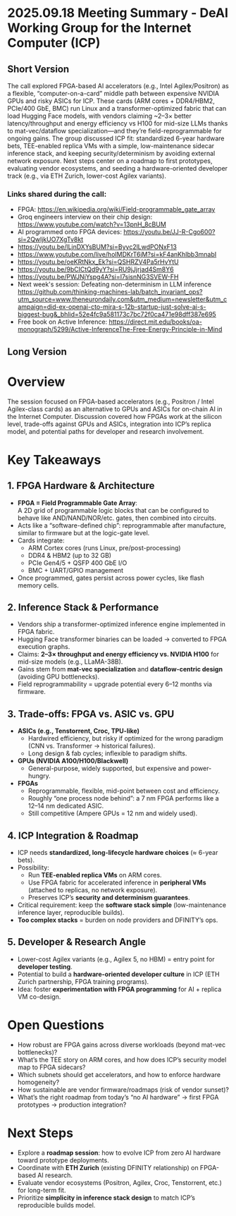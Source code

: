 # 2025.09.18 Meeting Summary - DeAI Working Group for the Internet Computer (ICP)

## Short Version
The call explored FPGA-based AI accelerators (e.g., Intel Agilex/Positron) as a flexible, “computer-on-a-card” middle path between expensive NVIDIA GPUs and risky ASICs for ICP. These cards (ARM cores + DDR4/HBM2, PCIe/400 GbE, BMC) run Linux and a transformer-optimized fabric that can load Hugging Face models, with vendors claiming ~2–3× better latency/throughput and energy efficiency vs H100 for mid-size LLMs thanks to mat-vec/dataflow specialization—and they’re field-reprogrammable for ongoing gains. The group discussed ICP fit: standardized 6-year hardware bets, TEE-enabled replica VMs with a simple, low-maintenance sidecar inference stack, and keeping security/determinism by avoiding external network exposure. Next steps center on a roadmap to first prototypes, evaluating vendor ecosystems, and seeding a hardware-oriented developer track (e.g., via ETH Zurich, lower-cost Agilex variants).

### Links shared during the call:
* FPGA: https://en.wikipedia.org/wiki/Field-programmable_gate_array
* Groq engineers interview on their chip design: https://www.youtube.com/watch?v=13pnH_8cBUM
* AI programmed onto FPGA devices: https://youtu.be/JJ-R-Cgo600?si=2QwljkUO7XgTv8kt
* https://youtu.be/lLjnDXYsBUM?si=Byyc2lLwdPONxF13
* https://www.youtube.com/live/hoIMDKrT6jM?si=kF4anKhIbb3mnabI
* https://youtu.be/oeKRtNkx_Ek?si=QSHRZV4Pa5rHvYtU
* https://youtu.be/9bCICtQd9yY?si=RU9jJjrjad4Sm8Y6
* https://youtu.be/PWJNjYspg4A?si=I7sisnNG3SVEW-FH
* Next week's session: Defeating non-determinism in LLM inference
https://github.com/thinking-machines-lab/batch_invariant_ops?utm_source=www.theneurondaily.com&utm_medium=newsletter&utm_campaign=did-ex-openai-cto-mira-s-12b-startup-just-solve-ai-s-biggest-bug&_bhlid=52e4fc9a581173c7bc72f0ca471e98dff387e695
* Free book on Active Inference: https://direct.mit.edu/books/oa-monograph/5299/Active-InferenceThe-Free-Energy-Principle-in-Mind

## Long Version
# Overview
The session focused on FPGA-based accelerators (e.g., Positron / Intel Agilex-class cards) as an alternative to GPUs and ASICs for on-chain AI in the Internet Computer. Discussion covered how FPGAs work at the silicon level, trade-offs against GPUs and ASICs, integration into ICP’s replica model, and potential paths for developer and research involvement.

# Key Takeaways

## 1. FPGA Hardware & Architecture
- **FPGA = Field Programmable Gate Array**:  
  A 2D grid of programmable logic blocks that can be configured to behave like AND/NAND/NOR/etc. gates, then combined into circuits.  
- Acts like a “software-defined chip”: reprogrammable after manufacture, similar to firmware but at the logic-gate level.  
- Cards integrate:  
  - ARM Cortex cores (runs Linux, pre/post-processing)  
  - DDR4 & HBM2 (up to 32 GB)  
  - PCIe Gen4/5 + QSFP 400 GbE I/O  
  - BMC + UART/GPIO management  
- Once programmed, gates persist across power cycles, like flash memory cells.

## 2. Inference Stack & Performance
- Vendors ship a transformer-optimized inference engine implemented in FPGA fabric.  
- Hugging Face transformer binaries can be loaded → converted to FPGA execution graphs.  
- Claims: **2–3× throughput and energy efficiency vs. NVIDIA H100** for mid-size models (e.g., LLaMA-38B).  
- Gains stem from **mat-vec specialization** and **dataflow-centric design** (avoiding GPU bottlenecks).  
- Field reprogrammability = upgrade potential every 6–12 months via firmware.

## 3. Trade-offs: FPGA vs. ASIC vs. GPU
- **ASICs (e.g., Tenstorrent, Croc, TPU-like)**  
  - Hardwired efficiency, but risky if optimized for the wrong paradigm (CNN vs. Transformer → historical failures).  
  - Long design & fab cycles; inflexible to paradigm shifts.  
- **GPUs (NVIDIA A100/H100/Blackwell)**  
  - General-purpose, widely supported, but expensive and power-hungry.  
- **FPGAs**  
  - Reprogrammable, flexible, mid-point between cost and efficiency.  
  - Roughly “one process node behind”: a 7 nm FPGA performs like a 12–14 nm dedicated ASIC.  
  - Still competitive (Ampere GPUs = 12 nm and widely used).  

## 4. ICP Integration & Roadmap
- ICP needs **standardized, long-lifecycle hardware choices** (≈ 6-year bets).  
- Possibility:  
  - Run **TEE-enabled replica VMs** on ARM cores.  
  - Use FPGA fabric for accelerated inference in **peripheral VMs** (attached to replicas, no network exposure).  
  - Preserves ICP’s **security and determinism guarantees**.  
- Critical requirement: keep the **software stack simple** (low-maintenance inference layer, reproducible builds).  
- **Too complex stacks** = burden on node providers and DFINITY’s ops.  

## 5. Developer & Research Angle
- Lower-cost Agilex variants (e.g., Agilex 5, no HBM) = entry point for **developer testing**.  
- Potential to build a **hardware-oriented developer culture** in ICP (ETH Zurich partnership, FPGA training programs).  
- Idea: foster **experimentation with FPGA programming** for AI + replica VM co-design.  

# Open Questions
- How robust are FPGA gains across diverse workloads (beyond mat-vec bottlenecks)?  
- What’s the TEE story on ARM cores, and how does ICP’s security model map to FPGA sidecars?  
- Which subnets should get accelerators, and how to enforce hardware homogeneity?  
- How sustainable are vendor firmware/roadmaps (risk of vendor sunset)?  
- What’s the right roadmap from today’s “no AI hardware” → first FPGA prototypes → production integration?  

# Next Steps
- Explore a **roadmap session**: how to evolve ICP from zero AI hardware toward prototype deployments.  
- Coordinate with **ETH Zurich** (existing DFINITY relationship) on FPGA-based AI research.  
- Evaluate vendor ecosystems (Positron, Agilex, Croc, Tenstorrent, etc.) for long-term fit.  
- Prioritize **simplicity in inference stack design** to match ICP’s reproducible builds model.  